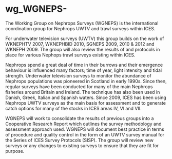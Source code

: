 # wg_WGNEPS-
The Working Group on Nephrops Surveys (WGNEPS) is the international coordination group for Nephrops UWTV and trawl surveys within ICES.

For underwater television surveys (UWTV) this group builds on the work of WKNEPHTV 2007, WKNEPHBID 2010, SGNEPS 2009, 2010 & 2012 and WKNEPH 2009.  The group will also review the results of and protocols in place for various Nephops trawl surveys existing within ICES.

Nephrops spend a great deal of time in their burrows and their emergence behaviour is influenced many factors; time of year, light intensity and tidal strength.  Underwater television surveys to monitor the abundance of Nephrops populations was pioneered in Scotland in early 1990s.  Since then, regular surveys have been conducted for many of the main Nephrops fisheries around Britain and Ireland.  The technique has also been used in Danish, Greek, Italian and Spanish waters.  Since 2009, ICES has been using Nephrops UWTV surveys as the main basis for assessment and to generate catch options for many of the stocks in ICES areas IV, VI and VII.

WGNEPS will work to consolidate the results of previous groups into a Cooperative Research Report which outlines the survey methodology and assessment approach used.  WGNEPS will document best practice in terms of procedure and quality control in the form of an UWTV survey manual for the Series of ICES Survey Protocols (SISP).  The group will review new surveys or any changes to existing surveys to ensure that they are fit for purpose.
